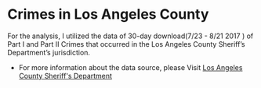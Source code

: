 # Crimes in Los Angeles County 
For the analysis, I utilized the data of 30-day download(7/23 - 8/21 2017 ) of Part I and Part II Crimes that occurred in the Los Angeles County Sheriff’s Department’s jurisdiction.

* For more information about the data source, please Visit [Los Angeles County Sheriff's Department](http://shq.lasdnews.net/CrimeStats/CAASS/desc.html)
